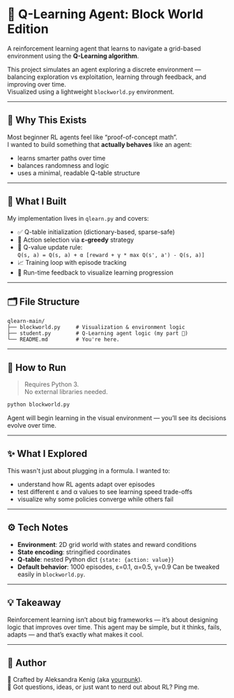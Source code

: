 # 🤖 Q-Learning Agent: Block World Edition

A reinforcement learning agent that learns to navigate a grid-based environment using the **Q-Learning algorithm**.

This project simulates an agent exploring a discrete environment — balancing exploration vs exploitation, learning through feedback, and improving over time.  
Visualized using a lightweight `blockworld.py` environment.

---

## 🎯 Why This Exists

Most beginner RL agents feel like “proof-of-concept math”.  
I wanted to build something that **actually behaves** like an agent:

- learns smarter paths over time  
- balances randomness and logic  
- uses a minimal, readable Q-table structure

---

## 🧠 What I Built

My implementation lives in `qlearn.py` and covers:

- ✅ Q-table initialization (dictionary-based, sparse-safe)
- 🎲 Action selection via **ε-greedy** strategy
- 🔁 Q-value update rule:  
  `Q(s, a) = Q(s, a) + α [reward + γ * max Q(s', a') - Q(s, a)]`
- 📈 Training loop with episode tracking
- 🧪 Run-time feedback to visualize learning progression

---

## 🗂️ File Structure

```text
qlearn-main/
├── blockworld.py     # Visualization & environment logic
├── student.py        # Q-Learning agent logic (my part 🩷)
└── README.md         # You're here.
```

---

## 🚀 How to Run

> Requires Python 3.<br> No external libraries needed.
```bash
python blockworld.py
```
Agent will begin learning in the visual environment — you’ll see its decisions evolve over time.

---

## ✨ What I Explored
This wasn't just about plugging in a formula. I wanted to:
- understand how RL agents adapt over episodes
- test different ε and α values to see learning speed trade-offs
- visualize why some policies converge while others fail

---

## ⚙️ Tech Notes

- **Environment**: 2D grid world with states and reward conditions
- **State encoding**: stringified coordinates
- **Q-table**: nested Python dict `{state: {action: value}}`
- **Default behavior**: 1000 episodes, ε=0.1, α=0.5, γ=0.9
Can be tweaked easily in `blockworld.py`.

---

## 💡 Takeaway
Reinforcement learning isn’t about big frameworks — it’s about designing logic that improves over time.
This agent may be simple, but it thinks, fails, adapts — and that’s exactly what makes it cool.

---

## 👤 Author
🦾 Crafted by Aleksandra Kenig (aka [yourpunk](https://github.com/yourpunk)).<br>
💌 Got questions, ideas, or just want to nerd out about RL? Ping me.
